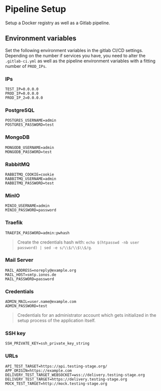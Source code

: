 # Pipeline Setup

Setup a Docker registry as well as a Gitlab pipeline.

## Environment variables

Set the following environment variables in the gitlab CI/CD settings. Depending on the number if services you have, you need to alter the `.gitlab-ci.yml` as well as the pipeline environment variables with a fitting number of `PROD_IPs`.

### IPs
    TEST_IP=0.0.0.0
    PROD_IP=0.0.0.0
    PROD_IP_2=0.0.0.0

### PostgreSQL
    POSTGRES_USERNAME=admin
    POSTGRES_PASSWORD=test

### MongoDB
    MONGODB_USERNAME=admin
    MONGODB_PASSWORD=test

### RabbitMQ
    RABBITMQ_COOKIE=cookie
    RABBITMQ_USERNAME=admin
    RABBITMQ_PASSWORD=test

### MinIO
    MINIO_USERNAME=admin
    MINIO_PASSWORD=password

### Traefik
    TRAEFIK_PASSWORD=admin:pwhash

> Create the credentials hash with: `echo $(htpasswd -nb user password) | sed -e s/\\$/\\$\\$/g`.

### Mail Server
    MAIL_ADDRESS=noreply@example.org
    MAIL_HOST=smtp.ionos.de
    MAIL_PASSWORD=password

### Credentials
    ADMIN_MAIL=user.name@example.com
    ADMIN_PASSWORD=test

> Credentials for an administrator account which gets initialized in the setup process of the application itself. 

###  SSH key
    SSH_PRIVATE_KEY=ssh_private_key_string

### URLs
    API_TEST_TARGET=https://api.testing-stage.org/
    APP_ORIGIN=https://example.com
    DELIVERY_TEST_TARGET_WEBSOCKET=wss://delivery.testing-stage.org
    DELIVERY_TEST_TARGET=https://delivery.testing-stage.org
    MOCK_TEST_TARGET=http://mock.testing-stage.org
